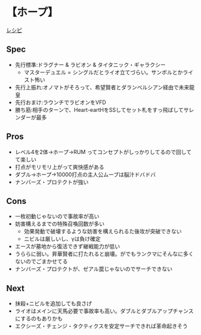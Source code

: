# 【ホープ】
[レシピ](https://twitter.com/kotaoue/status/1497552803224440834)
## Spec
* 先行標準:ドラグナー & ラビオン & タイタニック・ギャラクシー
  * マスターデュエル = シングルだとライオ立てづらい。サンボルとかライスト怖い
* 先行上振れ:オノマトがそろって、希望賢者とダランベルシアン経由で未来龍皇
* 先行おまけ:ラウンチでラビオンをVFD
* 勝ち筋:相手のターンで、Heart-eartHをSSしてセット札をすっ飛ばしてサレンダーが最多
## Pros
* レベル4を2体→ホープ→RUM ってコンセプトがしっかりしてるので回してて楽しい
* 打点がモリモリ上がって爽快感がある
* ダブル→ホープ→10000打点の主人公ムーブは脳汁ドバドバ
* ナンバーズ・プロテクトが強い
## Cons
* 一枚初動じゃないので事故率が高い
* 妨害構えるまでの特殊召喚回数が多い
  * 効果発動で破壊するような妨害を構えられるた後攻が突破できない
  * ニビルは厳しいし、γは負け確定
* エースが墓地から復活できず継戦能力が低い
* うららに弱い。昇華賢者に打たれると崩壊。がでもランクマにそんなに多くないのでごまかせてる
* ナンバーズ・プロテクトが、ゼアル罠じゃないのでサーチできない
## Next
* 抹殺+ニビルを追加しても良さげ
* ライオはメインに天馬必要で事故率も高い。ダブルとダブルアップチャンスにするのもありかも
* エクシーズ・チェンジ・タクティクスを安定サーチできれば革命起きそう